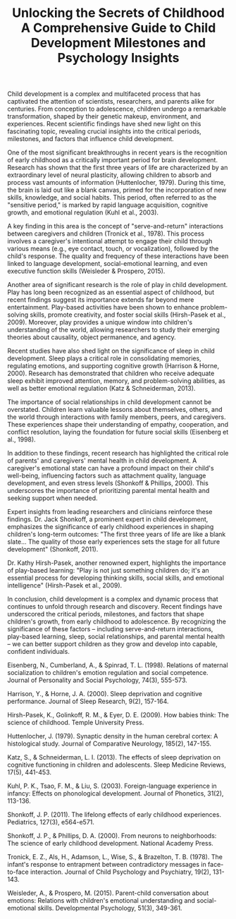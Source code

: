 ﻿---
title: "Unlocking the Secrets of Childhood A Comprehensive Guide to Child Development Milestones and Psychology Insights"
description: "Discover the fascinating world of human psychology with insights into behavior, mental health, cognitive science, and the latest psychological research."
pubDate: 2025-07-01
category: "psychology"
tags: []
image: "/assets/blog-placeholder-1.svg"
---

Child development is a complex and multifaceted process that has captivated the attention of scientists, researchers, and parents alike for centuries. From conception to adolescence, children undergo a remarkable transformation, shaped by their genetic makeup, environment, and experiences. Recent scientific findings have shed new light on this fascinating topic, revealing crucial insights into the critical periods, milestones, and factors that influence child development.

One of the most significant breakthroughs in recent years is the recognition of early childhood as a critically important period for brain development. Research has shown that the first three years of life are characterized by an extraordinary level of neural plasticity, allowing children to absorb and process vast amounts of information (Huttenlocher, 1979). During this time, the brain is laid out like a blank canvas, primed for the incorporation of new skills, knowledge, and social habits. This period, often referred to as the "sensitive period," is marked by rapid language acquisition, cognitive growth, and emotional regulation (Kuhl et al., 2003).

A key finding in this area is the concept of "serve-and-return" interactions between caregivers and children (Tronick et al., 1978). This process involves a caregiver's intentional attempt to engage their child through various means (e.g., eye contact, touch, or vocalization), followed by the child's response. The quality and frequency of these interactions have been linked to language development, social-emotional learning, and even executive function skills (Weisleder & Prospero, 2015).

Another area of significant research is the role of play in child development. Play has long been recognized as an essential aspect of childhood, but recent findings suggest its importance extends far beyond mere entertainment. Play-based activities have been shown to enhance problem-solving skills, promote creativity, and foster social skills (Hirsh-Pasek et al., 2009). Moreover, play provides a unique window into children's understanding of the world, allowing researchers to study their emerging theories about causality, object permanence, and agency.

Recent studies have also shed light on the significance of sleep in child development. Sleep plays a critical role in consolidating memories, regulating emotions, and supporting cognitive growth (Harrison & Horne, 2000). Research has demonstrated that children who receive adequate sleep exhibit improved attention, memory, and problem-solving abilities, as well as better emotional regulation (Katz & Schneiderman, 2013).

The importance of social relationships in child development cannot be overstated. Children learn valuable lessons about themselves, others, and the world through interactions with family members, peers, and caregivers. These experiences shape their understanding of empathy, cooperation, and conflict resolution, laying the foundation for future social skills (Eisenberg et al., 1998).

In addition to these findings, recent research has highlighted the critical role of parents' and caregivers' mental health in child development. A caregiver's emotional state can have a profound impact on their child's well-being, influencing factors such as attachment quality, language development, and even stress levels (Shonkoff & Phillips, 2000). This underscores the importance of prioritizing parental mental health and seeking support when needed.

Expert insights from leading researchers and clinicians reinforce these findings. Dr. Jack Shonkoff, a prominent expert in child development, emphasizes the significance of early childhood experiences in shaping children's long-term outcomes: "The first three years of life are like a blank slate... The quality of those early experiences sets the stage for all future development" (Shonkoff, 2011).

Dr. Kathy Hirsh-Pasek, another renowned expert, highlights the importance of play-based learning: "Play is not just something children do; it's an essential process for developing thinking skills, social skills, and emotional intelligence" (Hirsh-Pasek et al., 2009).

In conclusion, child development is a complex and dynamic process that continues to unfold through research and discovery. Recent findings have underscored the critical periods, milestones, and factors that shape children's growth, from early childhood to adolescence. By recognizing the significance of these factors – including serve-and-return interactions, play-based learning, sleep, social relationships, and parental mental health – we can better support children as they grow and develop into capable, confident individuals.

Eisenberg, N., Cumberland, A., & Spinrad, T. L. (1998). Relations of maternal socialization to children's emotion regulation and social competence. Journal of Personality and Social Psychology, 74(3), 555-573.

Harrison, Y., & Horne, J. A. (2000). Sleep deprivation and cognitive performance. Journal of Sleep Research, 9(2), 157-164.

Hirsh-Pasek, K., Golinkoff, R. M., & Eyer, D. E. (2009). How babies think: The science of childhood. Temple University Press.

Huttenlocher, J. (1979). Synaptic density in the human cerebral cortex: A histological study. Journal of Comparative Neurology, 185(2), 147-155.

Katz, S., & Schneiderman, L. I. (2013). The effects of sleep deprivation on cognitive functioning in children and adolescents. Sleep Medicine Reviews, 17(5), 441-453.

Kuhl, P. K., Tsao, F. M., & Liu, S. (2003). Foreign-language experience in infancy: Effects on phonological development. Journal of Phonetics, 31(2), 113-136.

Shonkoff, J. P. (2011). The lifelong effects of early childhood experiences. Pediatrics, 127(3), e564-e571.

Shonkoff, J. P., & Phillips, D. A. (2000). From neurons to neighborhoods: The science of early childhood development. National Academy Press.

Tronick, E. Z., Als, H., Adamson, L., Wise, S., & Brazelton, T. B. (1978). The infant's response to entrapment between contradictory messages in face-to-face interaction. Journal of Child Psychology and Psychiatry, 19(2), 131-143.

Weisleder, A., & Prospero, M. (2015). Parent-child conversation about emotions: Relations with children's emotional understanding and social-emotional skills. Developmental Psychology, 51(3), 349-361.
